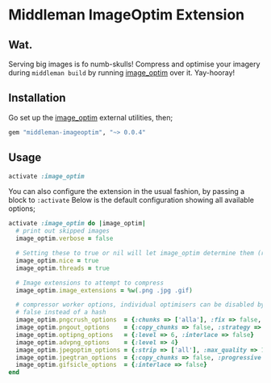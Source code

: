 # Middleman ImageOptim Extension

## Wat.

Serving big images is fo numb-skulls! Compress and optimise your imagery during `middleman build` by running [image_optim](https://github.com/toy/image_optim) over it. Yay-hooray!

## Installation

Go set up the [image_optim](https://github.com/toy/image_optim) external utilities, then;

```ruby
gem "middleman-imageoptim", "~> 0.0.4"
```

## Usage

```ruby
activate :image_optim
```

You can also configure the extension in the usual fashion, by passing a block to `:activate`
Below is the default configuration showing all available options;

```ruby
activate :image_optim do |image_optim|
  # print out skipped images
  image_optim.verbose = false

  # Setting these to true or nil will let image_optim determine them (recommended)
  image_optim.nice = true
  image_optim.threads = true

  # Image extensions to attempt to compress
  image_optim.image_extensions = %w(.png .jpg .gif)

  # compressor worker options, individual optimisers can be disabled by passing
  # false instead of a hash
  image_optim.pngcrush_options  = {:chunks => ['alla'], :fix => false, :brute => false}
  image_optim.pngout_options    = {:copy_chunks => false, :strategy => 0}
  image_optim.optipng_options   = {:level => 6, :interlace => false}
  image_optim.advpng_options    = {:level => 4}
  image_optim.jpegoptim_options = {:strip => ['all'], :max_quality => 100}
  image_optim.jpegtran_options  = {:copy_chunks => false, :progressive => true, :jpegrescan => true}
  image_optim.gifsicle_options  = {:interlace => false}
end
```
